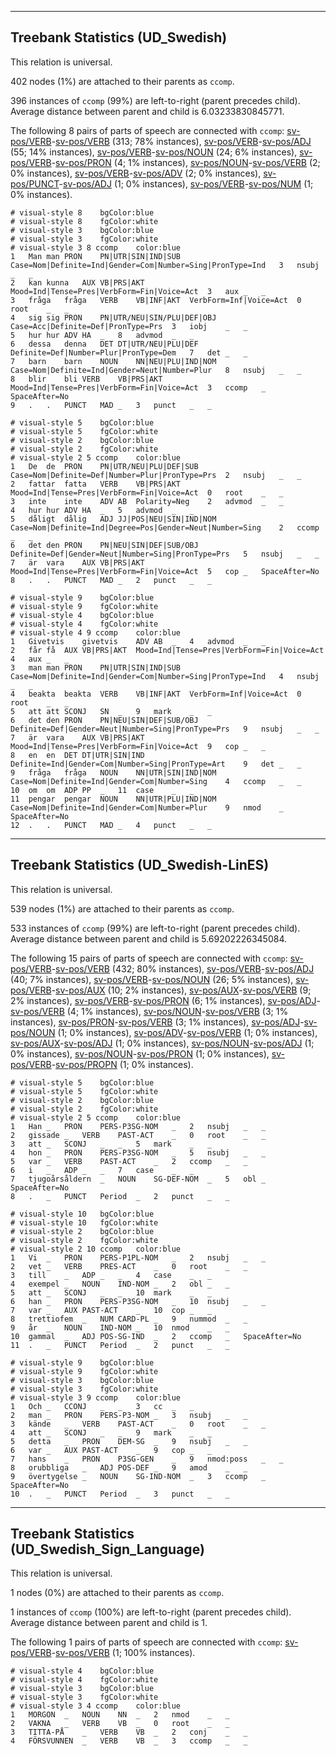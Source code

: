 

--------------------------------------------------------------------------------

## Treebank Statistics (UD_Swedish)

This relation is universal.

402 nodes (1%) are attached to their parents as `ccomp`.

396 instances of `ccomp` (99%) are left-to-right (parent precedes child).
Average distance between parent and child is 6.03233830845771.

The following 8 pairs of parts of speech are connected with `ccomp`: [sv-pos/VERB]()-[sv-pos/VERB]() (313; 78% instances), [sv-pos/VERB]()-[sv-pos/ADJ]() (55; 14% instances), [sv-pos/VERB]()-[sv-pos/NOUN]() (24; 6% instances), [sv-pos/VERB]()-[sv-pos/PRON]() (4; 1% instances), [sv-pos/NOUN]()-[sv-pos/VERB]() (2; 0% instances), [sv-pos/VERB]()-[sv-pos/ADV]() (2; 0% instances), [sv-pos/PUNCT]()-[sv-pos/ADJ]() (1; 0% instances), [sv-pos/VERB]()-[sv-pos/NUM]() (1; 0% instances).


~~~ conllu
# visual-style 8	bgColor:blue
# visual-style 8	fgColor:white
# visual-style 3	bgColor:blue
# visual-style 3	fgColor:white
# visual-style 3 8 ccomp	color:blue
1	Man	man	PRON	PN|UTR|SIN|IND|SUB	Case=Nom|Definite=Ind|Gender=Com|Number=Sing|PronType=Ind	3	nsubj	_	_
2	kan	kunna	AUX	VB|PRS|AKT	Mood=Ind|Tense=Pres|VerbForm=Fin|Voice=Act	3	aux	_	_
3	fråga	fråga	VERB	VB|INF|AKT	VerbForm=Inf|Voice=Act	0	root	_	_
4	sig	sig	PRON	PN|UTR/NEU|SIN/PLU|DEF|OBJ	Case=Acc|Definite=Def|PronType=Prs	3	iobj	_	_
5	hur	hur	ADV	HA	_	8	advmod	_	_
6	dessa	denna	DET	DT|UTR/NEU|PLU|DEF	Definite=Def|Number=Plur|PronType=Dem	7	det	_	_
7	barn	barn	NOUN	NN|NEU|PLU|IND|NOM	Case=Nom|Definite=Ind|Gender=Neut|Number=Plur	8	nsubj	_	_
8	blir	bli	VERB	VB|PRS|AKT	Mood=Ind|Tense=Pres|VerbForm=Fin|Voice=Act	3	ccomp	_	SpaceAfter=No
9	.	.	PUNCT	MAD	_	3	punct	_	_

~~~


~~~ conllu
# visual-style 5	bgColor:blue
# visual-style 5	fgColor:white
# visual-style 2	bgColor:blue
# visual-style 2	fgColor:white
# visual-style 2 5 ccomp	color:blue
1	De	de	PRON	PN|UTR/NEU|PLU|DEF|SUB	Case=Nom|Definite=Def|Number=Plur|PronType=Prs	2	nsubj	_	_
2	fattar	fatta	VERB	VB|PRS|AKT	Mood=Ind|Tense=Pres|VerbForm=Fin|Voice=Act	0	root	_	_
3	inte	inte	ADV	AB	Polarity=Neg	2	advmod	_	_
4	hur	hur	ADV	HA	_	5	advmod	_	_
5	dåligt	dålig	ADJ	JJ|POS|NEU|SIN|IND|NOM	Case=Nom|Definite=Ind|Degree=Pos|Gender=Neut|Number=Sing	2	ccomp	_	_
6	det	den	PRON	PN|NEU|SIN|DEF|SUB/OBJ	Definite=Def|Gender=Neut|Number=Sing|PronType=Prs	5	nsubj	_	_
7	är	vara	AUX	VB|PRS|AKT	Mood=Ind|Tense=Pres|VerbForm=Fin|Voice=Act	5	cop	_	SpaceAfter=No
8	.	.	PUNCT	MAD	_	2	punct	_	_

~~~


~~~ conllu
# visual-style 9	bgColor:blue
# visual-style 9	fgColor:white
# visual-style 4	bgColor:blue
# visual-style 4	fgColor:white
# visual-style 4 9 ccomp	color:blue
1	Givetvis	givetvis	ADV	AB	_	4	advmod	_	_
2	får	få	AUX	VB|PRS|AKT	Mood=Ind|Tense=Pres|VerbForm=Fin|Voice=Act	4	aux	_	_
3	man	man	PRON	PN|UTR|SIN|IND|SUB	Case=Nom|Definite=Ind|Gender=Com|Number=Sing|PronType=Ind	4	nsubj	_	_
4	beakta	beakta	VERB	VB|INF|AKT	VerbForm=Inf|Voice=Act	0	root	_	_
5	att	att	SCONJ	SN	_	9	mark	_	_
6	det	den	PRON	PN|NEU|SIN|DEF|SUB/OBJ	Definite=Def|Gender=Neut|Number=Sing|PronType=Prs	9	nsubj	_	_
7	är	vara	AUX	VB|PRS|AKT	Mood=Ind|Tense=Pres|VerbForm=Fin|Voice=Act	9	cop	_	_
8	en	en	DET	DT|UTR|SIN|IND	Definite=Ind|Gender=Com|Number=Sing|PronType=Art	9	det	_	_
9	fråga	fråga	NOUN	NN|UTR|SIN|IND|NOM	Case=Nom|Definite=Ind|Gender=Com|Number=Sing	4	ccomp	_	_
10	om	om	ADP	PP	_	11	case	_	_
11	pengar	pengar	NOUN	NN|UTR|PLU|IND|NOM	Case=Nom|Definite=Ind|Gender=Com|Number=Plur	9	nmod	_	SpaceAfter=No
12	.	.	PUNCT	MAD	_	4	punct	_	_

~~~




--------------------------------------------------------------------------------

## Treebank Statistics (UD_Swedish-LinES)

This relation is universal.

539 nodes (1%) are attached to their parents as `ccomp`.

533 instances of `ccomp` (99%) are left-to-right (parent precedes child).
Average distance between parent and child is 5.69202226345084.

The following 15 pairs of parts of speech are connected with `ccomp`: [sv-pos/VERB]()-[sv-pos/VERB]() (432; 80% instances), [sv-pos/VERB]()-[sv-pos/ADJ]() (40; 7% instances), [sv-pos/VERB]()-[sv-pos/NOUN]() (26; 5% instances), [sv-pos/VERB]()-[sv-pos/AUX]() (10; 2% instances), [sv-pos/AUX]()-[sv-pos/VERB]() (9; 2% instances), [sv-pos/VERB]()-[sv-pos/PRON]() (6; 1% instances), [sv-pos/ADJ]()-[sv-pos/VERB]() (4; 1% instances), [sv-pos/NOUN]()-[sv-pos/VERB]() (3; 1% instances), [sv-pos/PRON]()-[sv-pos/VERB]() (3; 1% instances), [sv-pos/ADJ]()-[sv-pos/NOUN]() (1; 0% instances), [sv-pos/ADV]()-[sv-pos/VERB]() (1; 0% instances), [sv-pos/AUX]()-[sv-pos/ADJ]() (1; 0% instances), [sv-pos/NOUN]()-[sv-pos/ADJ]() (1; 0% instances), [sv-pos/NOUN]()-[sv-pos/PRON]() (1; 0% instances), [sv-pos/VERB]()-[sv-pos/PROPN]() (1; 0% instances).


~~~ conllu
# visual-style 5	bgColor:blue
# visual-style 5	fgColor:white
# visual-style 2	bgColor:blue
# visual-style 2	fgColor:white
# visual-style 2 5 ccomp	color:blue
1	Han	_	PRON	PERS-P3SG-NOM	_	2	nsubj	_	_
2	gissade	_	VERB	PAST-ACT	_	0	root	_	_
3	att	_	SCONJ	_	_	5	mark	_	_
4	hon	_	PRON	PERS-P3SG-NOM	_	5	nsubj	_	_
5	var	_	VERB	PAST-ACT	_	2	ccomp	_	_
6	i	_	ADP	_	_	7	case	_	_
7	tjugoårsåldern	_	NOUN	SG-DEF-NOM	_	5	obl	_	SpaceAfter=No
8	.	_	PUNCT	Period	_	2	punct	_	_

~~~


~~~ conllu
# visual-style 10	bgColor:blue
# visual-style 10	fgColor:white
# visual-style 2	bgColor:blue
# visual-style 2	fgColor:white
# visual-style 2 10 ccomp	color:blue
1	Vi	_	PRON	PERS-P1PL-NOM	_	2	nsubj	_	_
2	vet	_	VERB	PRES-ACT	_	0	root	_	_
3	till	_	ADP	_	_	4	case	_	_
4	exempel	_	NOUN	IND-NOM	_	2	obl	_	_
5	att	_	SCONJ	_	_	10	mark	_	_
6	han	_	PRON	PERS-P3SG-NOM	_	10	nsubj	_	_
7	var	_	AUX	PAST-ACT	_	10	cop	_	_
8	trettiofem	_	NUM	CARD-PL	_	9	nummod	_	_
9	år	_	NOUN	IND-NOM	_	10	nmod	_	_
10	gammal	_	ADJ	POS-SG-IND	_	2	ccomp	_	SpaceAfter=No
11	.	_	PUNCT	Period	_	2	punct	_	_

~~~


~~~ conllu
# visual-style 9	bgColor:blue
# visual-style 9	fgColor:white
# visual-style 3	bgColor:blue
# visual-style 3	fgColor:white
# visual-style 3 9 ccomp	color:blue
1	Och	_	CCONJ	_	_	3	cc	_	_
2	man	_	PRON	PERS-P3-NOM	_	3	nsubj	_	_
3	kände	_	VERB	PAST-ACT	_	0	root	_	_
4	att	_	SCONJ	_	_	9	mark	_	_
5	detta	_	PRON	DEM-SG	_	9	nsubj	_	_
6	var	_	AUX	PAST-ACT	_	9	cop	_	_
7	hans	_	PRON	P3SG-GEN	_	9	nmod:poss	_	_
8	orubbliga	_	ADJ	POS-DEF	_	9	amod	_	_
9	övertygelse	_	NOUN	SG-IND-NOM	_	3	ccomp	_	SpaceAfter=No
10	.	_	PUNCT	Period	_	3	punct	_	_

~~~




--------------------------------------------------------------------------------

## Treebank Statistics (UD_Swedish_Sign_Language)

This relation is universal.

1 nodes (0%) are attached to their parents as `ccomp`.

1 instances of `ccomp` (100%) are left-to-right (parent precedes child).
Average distance between parent and child is 1.

The following 1 pairs of parts of speech are connected with `ccomp`: [sv-pos/VERB]()-[sv-pos/VERB]() (1; 100% instances).


~~~ conllu
# visual-style 4	bgColor:blue
# visual-style 4	fgColor:white
# visual-style 3	bgColor:blue
# visual-style 3	fgColor:white
# visual-style 3 4 ccomp	color:blue
1	MORGON	_	NOUN	NN	_	2	nmod	_	_
2	VAKNA	_	VERB	VB	_	0	root	_	_
3	TITTA-PÅ	_	VERB	VB	_	2	conj	_	_
4	FÖRSVUNNEN	_	VERB	VB	_	3	ccomp	_	_

~~~



